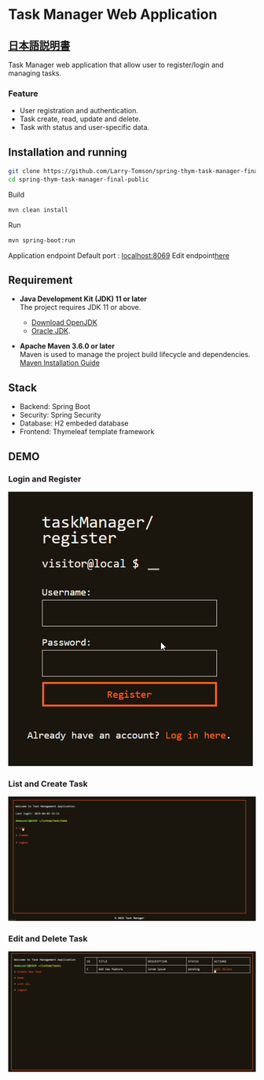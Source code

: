# Task Manager Web Application
## [日本語説明書](media/README_ja.md)

Task Manager web application that allow user to register/login and managing tasks.

### Feature
- User registration and authentication.
- Task create, read, update and delete.
- Task with status and user-specific data.

## Installation and running
```bash
git clone https://github.com/Larry-Tomson/spring-thym-task-manager-final-public
cd spring-thym-task-manager-final-public
```
Build
```bash 
mvn clean install
```

Run
```bash
mvn spring-boot:run
```
Application endpoint Default port : [localhost:8069](http://localhost:8069)
Edit endpoint[here](src\main\resources\application.properties)
## Requirement
- **Java Development Kit (JDK) 11 or later**  
  The project requires JDK 11 or above.  
  - [Download OpenJDK](https://jdk.java.net/)
  - [Oracle JDK](https://www.oracle.com/java/technologies/javase-jdk11-downloads.html).

- **Apache Maven 3.6.0 or later**  
  Maven is used to manage the project build lifecycle and dependencies.  
  [Maven Installation Guide](https://maven.apache.org/install.html)


## Stack
- Backend: Spring Boot
- Security: Spring Security
- Database: H2 embeded database
- Frontend: Thymeleaf template framework

## DEMO
### Login and Register
![Login and Register](media/login-register.gif)
### List and Create Task
![Login and Register](media/list-create.gif)
### Edit and Delete Task
![Login and Register](media/edit-delete.gif)